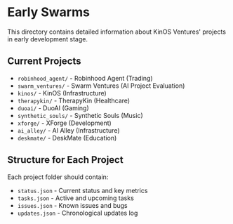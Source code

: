 # Early Swarms

This directory contains detailed information about KinOS Ventures' projects in early development stage.

## Current Projects

- `robinhood_agent/` - Robinhood Agent (Trading)
- `swarm_ventures/` - Swarm Ventures (AI Project Evaluation)
- `kinos/` - KinOS (Infrastructure)
- `therapykin/` - TherapyKin (Healthcare)
- `duoai/` - DuoAI (Gaming)
- `synthetic_souls/` - Synthetic Souls (Music)
- `xforge/` - XForge (Development)
- `ai_alley/` - AI Alley (Infrastructure)
- `deskmate/` - DeskMate (Education)

## Structure for Each Project

Each project folder should contain:
- `status.json` - Current status and key metrics
- `tasks.json` - Active and upcoming tasks
- `issues.json` - Known issues and bugs
- `updates.json` - Chronological updates log

